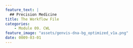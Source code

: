 ```yaml
---
feature_text: |
  ## Precision Medicine
title: The Workflow File
categories:
    - Module 09. CWL
feature_image: "assets/genvis-dna-bg_optimized_v1a.png"
date: 0009-03-01
---
```

